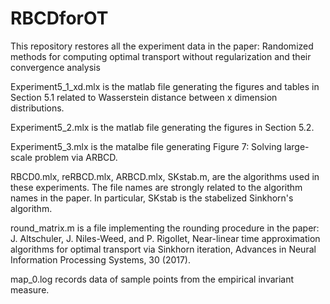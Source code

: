 # RBCDforOT
This repository restores all the experiment data in the paper: Randomized methods for computing optimal transport without
regularization and their convergence analysis

Experiment5_1_xd.mlx is the matlab file generating the figures and tables in Section 5.1 related to Wasserstein distance between x dimension distributions. 

Experiment5_2.mlx is the matlab file generating the figures in Section 5.2. 

Experiment5_3.mlx is the matalbe file generating Figure 7: Solving large-scale problem via ARBCD. 

RBCD0.mlx, reRBCD.mlx, ARBCD.mlx, SKstab.m, are the algorithms used in these experiments. The file names are strongly related to the algorithm names in the paper. In particular, SKstab is the stabelized Sinkhorn's algorithm.

round_matrix.m is a file implementing the rounding procedure in the paper: J. Altschuler, J. Niles-Weed, and P. Rigollet, Near-linear time approximation algorithms for optimal transport via Sinkhorn iteration, Advances in Neural Information Processing Systems, 30 (2017).

map_0.log records data of sample points from the empirical invariant measure.
